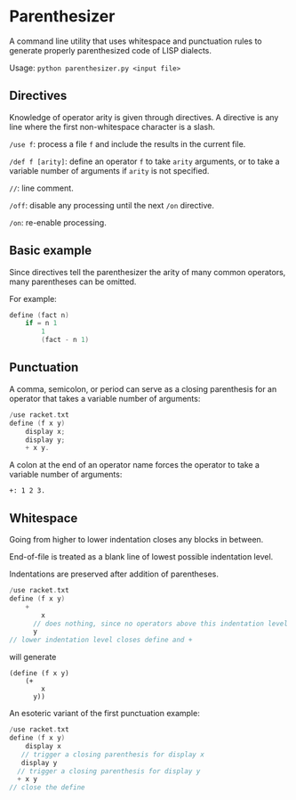 # Parenthesizer

A command line utility that uses whitespace and punctuation rules to generate properly parenthesized code of LISP dialects.

Usage: `python parenthesizer.py <input file>`

## Directives

Knowledge of operator arity is given through directives. A directive is any line where the first non-whitespace character is a slash.

`/use f`: process a file `f` and include the results in the current file.

`/def f [arity]`: define an operator `f` to take `arity` arguments, or to take a variable number of arguments if `arity` is not specified.

`//`: line comment.

`/off`: disable any processing until the next `/on` directive.

`/on`: re-enable processing.

## Basic example

Since directives tell the parenthesizer the arity of many common operators, many parentheses can be omitted.

For example:
```C
define (fact n)
    if = n 1
        1
        (fact - n 1)
```

## Punctuation

A comma, semicolon, or period can serve as a closing parenthesis for an operator that takes a variable number of arguments:

```C
/use racket.txt
define (f x y) 
    display x;
    display y;
    + x y.
```

A colon at the end of an operator name forces the operator to take a variable number of arguments:

```
+: 1 2 3.
```

## Whitespace

Going from higher to lower indentation closes any blocks in between.

End-of-file is treated as a blank line of lowest possible indentation level.

Indentations are preserved after addition of parentheses.

```C
/use racket.txt
define (f x y)
    +
        x
      // does nothing, since no operators above this indentation level
      y
// lower indentation level closes define and + 
```
will generate
```racket
(define (f x y)
    (+
        x
      y))
```

An esoteric variant of the first punctuation example:

```C
/use racket.txt
define (f x y)
    display x
   // trigger a closing parenthesis for display x
   display y
  // trigger a closing parenthesis for display y
  + x y
// close the define
```
